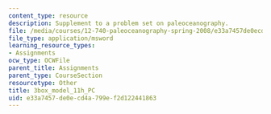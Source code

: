 ```yaml
---
content_type: resource
description: Supplement to a problem set on paleoceanography.
file: /media/courses/12-740-paleoceanography-spring-2008/e33a7457de0ecd4a799ef2d122441863_3box_model_11h_PC.xls
file_type: application/msword
learning_resource_types:
- Assignments
ocw_type: OCWFile
parent_title: Assignments
parent_type: CourseSection
resourcetype: Other
title: 3box_model_11h_PC
uid: e33a7457-de0e-cd4a-799e-f2d122441863
---
```

